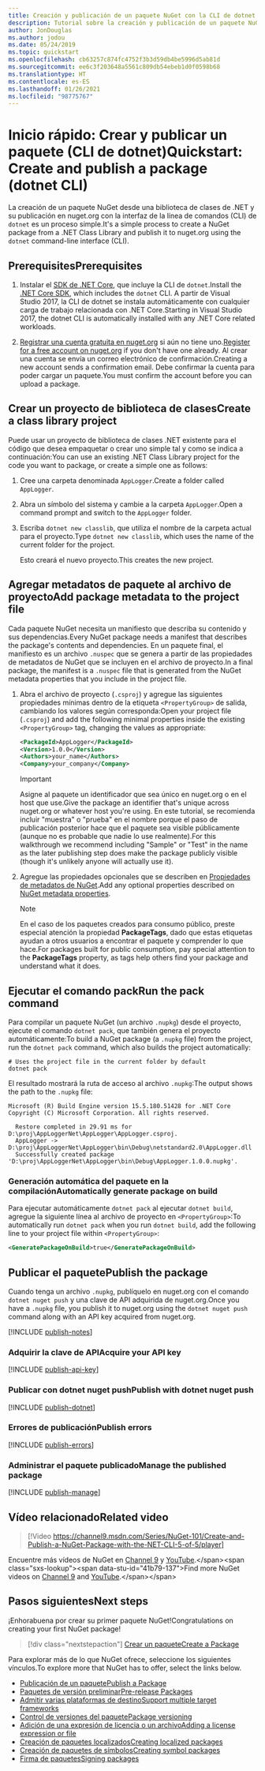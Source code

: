 ```yaml
---
title: Creación y publicación de un paquete NuGet con la CLI de dotnet
description: Tutorial sobre la creación y publicación de un paquete NuGet mediante la CLI de NuGet. NET con la CLI de .NET Core (dotnet).
author: JonDouglas
ms.author: jodou
ms.date: 05/24/2019
ms.topic: quickstart
ms.openlocfilehash: cb63257c874fc4752f3b3d59db4be5996d5ab81d
ms.sourcegitcommit: ee6c3f203648a5561c809db54ebeb1d0f0598b68
ms.translationtype: HT
ms.contentlocale: es-ES
ms.lasthandoff: 01/26/2021
ms.locfileid: "98775767"
---
```

# <a name="quickstart-create-and-publish-a-package-dotnet-cli"></a><span data-ttu-id="41b79-103">Inicio rápido: Crear y publicar un paquete (CLI de dotnet)</span><span class="sxs-lookup"><span data-stu-id="41b79-103">Quickstart: Create and publish a package (dotnet CLI)</span></span>

<span data-ttu-id="41b79-104">La creación de un paquete NuGet desde una biblioteca de clases de .NET y su publicación en nuget.org con la interfaz de la línea de comandos (CLI) de `dotnet` es un proceso simple.</span><span class="sxs-lookup"><span data-stu-id="41b79-104">It's a simple process to create a NuGet package from a .NET Class Library and publish it to nuget.org using the `dotnet` command-line interface (CLI).</span></span>

## <a name="prerequisites"></a><span data-ttu-id="41b79-105">Prerequisites</span><span class="sxs-lookup"><span data-stu-id="41b79-105">Prerequisites</span></span>

1. <span data-ttu-id="41b79-106">Instalar el [SDK de .NET Core](https://www.microsoft.com/net/download/), que incluye la CLI de `dotnet`.</span><span class="sxs-lookup"><span data-stu-id="41b79-106">Install the [.NET Core SDK](https://www.microsoft.com/net/download/), which includes the `dotnet` CLI.</span></span> <span data-ttu-id="41b79-107">A partir de Visual Studio 2017, la CLI de dotnet se instala automáticamente con cualquier carga de trabajo relacionada con .NET Core.</span><span class="sxs-lookup"><span data-stu-id="41b79-107">Starting in Visual Studio 2017, the dotnet CLI is automatically installed with any .NET Core related workloads.</span></span>

1. <span data-ttu-id="41b79-108">[Registrar una cuenta gratuita en nuget.org](https://www.nuget.org/users/account/LogOn?returnUrl=%2F) si aún no tiene uno.</span><span class="sxs-lookup"><span data-stu-id="41b79-108">[Register for a free account on nuget.org](https://www.nuget.org/users/account/LogOn?returnUrl=%2F) if you don't have one already.</span></span> <span data-ttu-id="41b79-109">Al crear una cuenta se envía un correo electrónico de confirmación.</span><span class="sxs-lookup"><span data-stu-id="41b79-109">Creating a new account sends a confirmation email.</span></span> <span data-ttu-id="41b79-110">Debe confirmar la cuenta para poder cargar un paquete.</span><span class="sxs-lookup"><span data-stu-id="41b79-110">You must confirm the account before you can upload a package.</span></span>

## <a name="create-a-class-library-project"></a><span data-ttu-id="41b79-111">Crear un proyecto de biblioteca de clases</span><span class="sxs-lookup"><span data-stu-id="41b79-111">Create a class library project</span></span>

<span data-ttu-id="41b79-112">Puede usar un proyecto de biblioteca de clases .NET existente para el código que desea empaquetar o crear uno simple tal y como se indica a continuación:</span><span class="sxs-lookup"><span data-stu-id="41b79-112">You can use an existing .NET Class Library project for the code you want to package, or create a simple one as follows:</span></span>

1. <span data-ttu-id="41b79-113">Cree una carpeta denominada `AppLogger`.</span><span class="sxs-lookup"><span data-stu-id="41b79-113">Create a folder called `AppLogger`.</span></span>

1. <span data-ttu-id="41b79-114">Abra un símbolo del sistema y cambie a la carpeta `AppLogger`.</span><span class="sxs-lookup"><span data-stu-id="41b79-114">Open a command prompt and switch to the `AppLogger` folder.</span></span>

1. <span data-ttu-id="41b79-115">Escriba `dotnet new classlib`, que utiliza el nombre de la carpeta actual para el proyecto.</span><span class="sxs-lookup"><span data-stu-id="41b79-115">Type `dotnet new classlib`, which uses the name of the current folder for the project.</span></span>

   <span data-ttu-id="41b79-116">Esto creará el nuevo proyecto.</span><span class="sxs-lookup"><span data-stu-id="41b79-116">This creates the new project.</span></span>

## <a name="add-package-metadata-to-the-project-file"></a><span data-ttu-id="41b79-117">Agregar metadatos de paquete al archivo de proyecto</span><span class="sxs-lookup"><span data-stu-id="41b79-117">Add package metadata to the project file</span></span>

<span data-ttu-id="41b79-118">Cada paquete NuGet necesita un manifiesto que describa su contenido y sus dependencias.</span><span class="sxs-lookup"><span data-stu-id="41b79-118">Every NuGet package needs a manifest that describes the package's contents and dependencies.</span></span> <span data-ttu-id="41b79-119">En un paquete final, el manifiesto es un archivo `.nuspec` que se genera a partir de las propiedades de metadatos de NuGet que se incluyen en el archivo de proyecto.</span><span class="sxs-lookup"><span data-stu-id="41b79-119">In a final package, the manifest is a `.nuspec` file that is generated from the NuGet metadata properties that you include in the project file.</span></span>

1. <span data-ttu-id="41b79-120">Abra el archivo de proyecto (`.csproj`) y agregue las siguientes propiedades mínimas dentro de la etiqueta `<PropertyGroup>` de salida, cambiando los valores según corresponda:</span><span class="sxs-lookup"><span data-stu-id="41b79-120">Open your project file (`.csproj`) and add the following minimal properties inside the existing `<PropertyGroup>` tag, changing the values as appropriate:</span></span>

    ```xml
    <PackageId>AppLogger</PackageId>
    <Version>1.0.0</Version>
    <Authors>your_name</Authors>
    <Company>your_company</Company>
    ```

    > [!Important]
    > <span data-ttu-id="41b79-121">Asigne al paquete un identificador que sea único en nuget.org o en el host que use.</span><span class="sxs-lookup"><span data-stu-id="41b79-121">Give the package an identifier that's unique across nuget.org or whatever host you're using.</span></span> <span data-ttu-id="41b79-122">En este tutorial, se recomienda incluir "muestra" o "prueba" en el nombre porque el paso de publicación posterior hace que el paquete sea visible públicamente (aunque no es probable que nadie lo use realmente).</span><span class="sxs-lookup"><span data-stu-id="41b79-122">For this walkthrough we recommend including "Sample" or "Test" in the name as the later publishing step does make the package publicly visible (though it's unlikely anyone will actually use it).</span></span>

1. <span data-ttu-id="41b79-123">Agregue las propiedades opcionales que se describen en [Propiedades de metadatos de NuGet](/dotnet/core/tools/csproj#nuget-metadata-properties).</span><span class="sxs-lookup"><span data-stu-id="41b79-123">Add any optional properties described on [NuGet metadata properties](/dotnet/core/tools/csproj#nuget-metadata-properties).</span></span>

    > [!Note]
    > <span data-ttu-id="41b79-124">En el caso de los paquetes creados para consumo público, preste especial atención la propiedad **PackageTags**, dado que estas etiquetas ayudan a otros usuarios a encontrar el paquete y comprender lo que hace.</span><span class="sxs-lookup"><span data-stu-id="41b79-124">For packages built for public consumption, pay special attention to the **PackageTags** property, as tags help others find your package and understand what it does.</span></span>

## <a name="run-the-pack-command"></a><span data-ttu-id="41b79-125">Ejecutar el comando pack</span><span class="sxs-lookup"><span data-stu-id="41b79-125">Run the pack command</span></span>

<span data-ttu-id="41b79-126">Para compilar un paquete NuGet (un archivo `.nupkg`) desde el proyecto, ejecute el comando `dotnet pack`, que también genera el proyecto automáticamente:</span><span class="sxs-lookup"><span data-stu-id="41b79-126">To build a NuGet package (a `.nupkg` file) from the project, run the `dotnet pack` command, which also builds the project automatically:</span></span>

```dotnetcli
# Uses the project file in the current folder by default
dotnet pack
```

<span data-ttu-id="41b79-127">El resultado mostrará la ruta de acceso al archivo `.nupkg`:</span><span class="sxs-lookup"><span data-stu-id="41b79-127">The output shows the path to the `.nupkg` file:</span></span>

```output
Microsoft (R) Build Engine version 15.5.180.51428 for .NET Core
Copyright (C) Microsoft Corporation. All rights reserved.

  Restore completed in 29.91 ms for D:\proj\AppLoggerNet\AppLogger\AppLogger.csproj.
  AppLogger -> D:\proj\AppLoggerNet\AppLogger\bin\Debug\netstandard2.0\AppLogger.dll
  Successfully created package 'D:\proj\AppLoggerNet\AppLogger\bin\Debug\AppLogger.1.0.0.nupkg'.
```

### <a name="automatically-generate-package-on-build"></a><span data-ttu-id="41b79-128">Generación automática del paquete en la compilación</span><span class="sxs-lookup"><span data-stu-id="41b79-128">Automatically generate package on build</span></span>

<span data-ttu-id="41b79-129">Para ejecutar automáticamente `dotnet pack` al ejecutar `dotnet build`, agregue la siguiente línea al archivo de proyecto en `<PropertyGroup>`:</span><span class="sxs-lookup"><span data-stu-id="41b79-129">To automatically run `dotnet pack` when you run `dotnet build`, add the following line to your project file within `<PropertyGroup>`:</span></span>

```xml
<GeneratePackageOnBuild>true</GeneratePackageOnBuild>
```

## <a name="publish-the-package"></a><span data-ttu-id="41b79-130">Publicar el paquete</span><span class="sxs-lookup"><span data-stu-id="41b79-130">Publish the package</span></span>

<span data-ttu-id="41b79-131">Cuando tenga un archivo `.nupkg`, publíquelo en nuget.org con el comando `dotnet nuget push` y una clave de API adquirida de nuget.org.</span><span class="sxs-lookup"><span data-stu-id="41b79-131">Once you have a `.nupkg` file, you publish it to nuget.org using the `dotnet nuget push` command along with an API key acquired from nuget.org.</span></span>

[!INCLUDE [publish-notes](includes/publish-notes.md)]

### <a name="acquire-your-api-key"></a><span data-ttu-id="41b79-132">Adquirir la clave de API</span><span class="sxs-lookup"><span data-stu-id="41b79-132">Acquire your API key</span></span>

[!INCLUDE [publish-api-key](includes/publish-api-key.md)]

### <a name="publish-with-dotnet-nuget-push"></a><span data-ttu-id="41b79-133">Publicar con dotnet nuget push</span><span class="sxs-lookup"><span data-stu-id="41b79-133">Publish with dotnet nuget push</span></span>

[!INCLUDE [publish-dotnet](includes/publish-dotnet.md)]

### <a name="publish-errors"></a><span data-ttu-id="41b79-134">Errores de publicación</span><span class="sxs-lookup"><span data-stu-id="41b79-134">Publish errors</span></span>

[!INCLUDE [publish-errors](includes/publish-errors.md)]

### <a name="manage-the-published-package"></a><span data-ttu-id="41b79-135">Administrar el paquete publicado</span><span class="sxs-lookup"><span data-stu-id="41b79-135">Manage the published package</span></span>

[!INCLUDE [publish-manage](includes/publish-manage.md)]

## <a name="related-video"></a><span data-ttu-id="41b79-136">Vídeo relacionado</span><span class="sxs-lookup"><span data-stu-id="41b79-136">Related video</span></span>

> [!Video https://channel9.msdn.com/Series/NuGet-101/Create-and-Publish-a-NuGet-Package-with-the-NET-CLI-5-of-5/player]

<span data-ttu-id="41b79-137">Encuentre más vídeos de NuGet en [Channel 9](https://channel9.msdn.com/Series/NuGet-101) y [YouTube](https://www.youtube.com/playlist?list=PLdo4fOcmZ0oVLvfkFk8O9h6v2Dcdh2bh_).</span><span class="sxs-lookup"><span data-stu-id="41b79-137">Find more NuGet videos on [Channel 9](https://channel9.msdn.com/Series/NuGet-101) and [YouTube](https://www.youtube.com/playlist?list=PLdo4fOcmZ0oVLvfkFk8O9h6v2Dcdh2bh_).</span></span>

## <a name="next-steps"></a><span data-ttu-id="41b79-138">Pasos siguientes</span><span class="sxs-lookup"><span data-stu-id="41b79-138">Next steps</span></span>

<span data-ttu-id="41b79-139">¡Enhorabuena por crear su primer paquete NuGet!</span><span class="sxs-lookup"><span data-stu-id="41b79-139">Congratulations on creating your first NuGet package!</span></span>

> [!div class="nextstepaction"]
> [<span data-ttu-id="41b79-140">Crear un paquete</span><span class="sxs-lookup"><span data-stu-id="41b79-140">Create a Package</span></span>](../create-packages/creating-a-package-dotnet-cli.md)

<span data-ttu-id="41b79-141">Para explorar más de lo que NuGet ofrece, seleccione los siguientes vínculos.</span><span class="sxs-lookup"><span data-stu-id="41b79-141">To explore more that NuGet has to offer, select the links below.</span></span>

- [<span data-ttu-id="41b79-142">Publicación de un paquete</span><span class="sxs-lookup"><span data-stu-id="41b79-142">Publish a Package</span></span>](../nuget-org/publish-a-package.md)
- [<span data-ttu-id="41b79-143">Paquetes de versión preliminar</span><span class="sxs-lookup"><span data-stu-id="41b79-143">Pre-release Packages</span></span>](../create-packages/Prerelease-Packages.md)
- [<span data-ttu-id="41b79-144">Admitir varias plataformas de destino</span><span class="sxs-lookup"><span data-stu-id="41b79-144">Support multiple target frameworks</span></span>](../create-packages/multiple-target-frameworks-project-file.md)
- [<span data-ttu-id="41b79-145">Control de versiones del paquete</span><span class="sxs-lookup"><span data-stu-id="41b79-145">Package versioning</span></span>](../concepts/package-versioning.md)
- [<span data-ttu-id="41b79-146">Adición de una expresión de licencia o un archivo</span><span class="sxs-lookup"><span data-stu-id="41b79-146">Adding a license expression or file</span></span>](../reference/msbuild-targets.md#packing-a-license-expression-or-a-license-file)
- [<span data-ttu-id="41b79-147">Creación de paquetes localizados</span><span class="sxs-lookup"><span data-stu-id="41b79-147">Creating localized packages</span></span>](../create-packages/creating-localized-packages.md)
- [<span data-ttu-id="41b79-148">Creación de paquetes de símbolos</span><span class="sxs-lookup"><span data-stu-id="41b79-148">Creating symbol packages</span></span>](../create-packages/symbol-packages-snupkg.md)
- [<span data-ttu-id="41b79-149">Firma de paquetes</span><span class="sxs-lookup"><span data-stu-id="41b79-149">Signing packages</span></span>](../create-packages/Sign-a-package.md)
